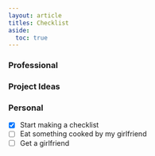 ```yaml
---
layout: article
titles: Checklist
aside:
  toc: true
---
```


### Professional

### Project Ideas

### Personal
- [x] Start making a checklist
- [ ] Eat something cooked by my girlfriend
- [ ] Get a girlfriend
